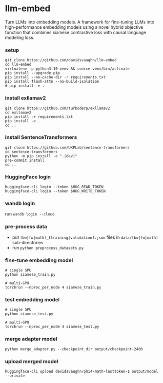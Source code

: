 # llm-embed
Turn LLMs into embedding models. A framework for fine-tuning LLMs into high-performance embedding models using a novel hybrid objective function that combines siamese contrastive loss with causal language modeling loss. 

### setup
```
git clone https://github.com/davidsvaughn/llm-embed
cd llm-embed
virtualenv -p python3.10 venv && source venv/bin/activate
pip install --upgrade pip
pip install --no-cache-dir -r requirements.txt
pip install flash-attn --no-build-isolation
# pip install -e .
```

### install exllamav2
```
git clone https://github.com/turboderp/exllamav2
cd exllamav2
pip install -r requirements.txt
pip install -e .
cd ..
```

### install SentenceTransformers
```
git clone https://github.com/UKPLab/sentence-transformers
cd sentence-transformers
python -m pip install -e ".[dev]"
pre-commit install
cd ..
```

### HuggingFace login
```
huggingface-cli login --token $HUG_READ_TOKEN
huggingface-cli login --token $HUG_WRITE_TOKEN
```

### wandb login
run `wandb login --cloud`

### pre-process data
- put `[bw|fw|math]_[training|validation].json` files in `data/[bw|fw|math]` sub-directories
- run `python preprocess_datasets.py`

### fine-tune embedding model
```
# single GPU
python siamese_train.py

# multi-GPU
torchrun --nproc_per_node 4 siamese_train.py
```

### test embedding model
```
# single GPU
python siamese_test.py

# multi-GPU
torchrun --nproc_per_node 4 siamese_test.py
```

### merge adapter model
```
python merge_adapter.py --checkpoint_dir output/checkpoint-2400
```

### upload merged model
```
huggingface-cli upload davidsvaughn/phi4-math-lasttoken-1 output/model --private
```